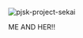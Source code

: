 ![pjsk-project-sekai](https://github.com/user-attachments/assets/49df6041-fe0e-4435-af48-c153550c1c9d)

ME AND HER!!

